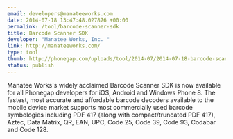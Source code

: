 ```yaml
--- 
email: developers@manateeworks.com
date: 2014-07-18 13:47:48.027876 +00:00
permalink: /tool/barcode-scanner-sdk
title: Barcode Scanner SDK
developer: "Manatee Works, Inc. "
link: http://manateeworks.com/
type: tool
thumb: http://phonegap.com/uploads/tool/2014-07/2014-07-18-barcode-scanner-sdk.png
status: publish
---
```


Manatee Works's widely acclaimed Barcode Scanner SDK is now available for all Phonegap developers for iOS, Android and Windows Phone 8. The fastest, most accurate and affordable barcode decoders available to the mobile device market supports most commercially used barcode symbologies including PDF 417 (along with compact/truncated PDF 417), Aztec, Data Matrix, QR, EAN, UPC, Code 25, Code 39, Code 93, Codabar and Code 128.
